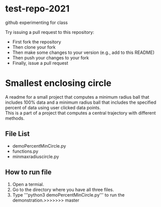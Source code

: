 # test-repo-2021
github experimenting for class

Try issuing a pull request to this repository:

* First fork the repository
* Then clone your fork
* Then make some changes to your version (e.g., add to this README)
* Then push your changes to your fork
* Finally, issue a pull request

# Smallest enclosing circle

A readme for a small project that computes a minimum radius ball that includes 100% data and a minimum radius ball that includes the specified percent of data using user clicked data points.  
This is a part of a project that computes a central trajectory with different methods.

## File List
* demoPercentMinCircle.py
* functions.py
* minmaxradiuscircle.py

## How to run file
1. Open a termial.
2. Go to the directory where you have all three files.
3. Type '''python3 demoPercentMinCircle.py''' to run the demonstration.>>>>>>> master
